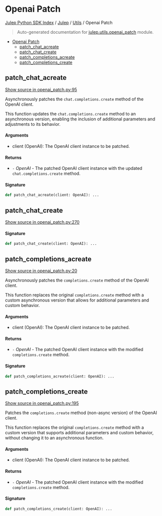 # Openai Patch

[Julep Python SDK Index](../../README.md#julep-python-sdk-index) / [Julep](../index.md#julep) / [Utils](./index.md#utils) / Openai Patch

> Auto-generated documentation for [julep.utils.openai_patch](../../../../../../julep/utils/openai_patch.py) module.

- [Openai Patch](#openai-patch)
  - [patch_chat_acreate](#patch_chat_acreate)
  - [patch_chat_create](#patch_chat_create)
  - [patch_completions_acreate](#patch_completions_acreate)
  - [patch_completions_create](#patch_completions_create)

## patch_chat_acreate

[Show source in openai_patch.py:95](../../../../../../julep/utils/openai_patch.py#L95)

Asynchronously patches the `chat.completions.create` method of the OpenAI client.

This function updates the `chat.completions.create` method to an asynchronous version, enabling the inclusion of additional parameters and adjustments to its behavior.

#### Arguments

- client (OpenAI): The OpenAI client instance to be patched.

#### Returns

- `-` *OpenAI* - The patched OpenAI client instance with the updated `chat.completions.create` method.

#### Signature

```python
def patch_chat_acreate(client: OpenAI): ...
```



## patch_chat_create

[Show source in openai_patch.py:270](../../../../../../julep/utils/openai_patch.py#L270)

#### Signature

```python
def patch_chat_create(client: OpenAI): ...
```



## patch_completions_acreate

[Show source in openai_patch.py:20](../../../../../../julep/utils/openai_patch.py#L20)

Asynchronously patches the `completions.create` method of the OpenAI client.

This function replaces the original `completions.create` method with a custom asynchronous version that allows for additional parameters and custom behavior.

#### Arguments

- client (OpenAI): The OpenAI client instance to be patched.

#### Returns

- `-` *OpenAI* - The patched OpenAI client instance with the modified `completions.create` method.

#### Signature

```python
def patch_completions_acreate(client: OpenAI): ...
```



## patch_completions_create

[Show source in openai_patch.py:195](../../../../../../julep/utils/openai_patch.py#L195)

Patches the `completions.create` method (non-async version) of the OpenAI client.

This function replaces the original `completions.create` method with a custom version that supports additional parameters and custom behavior, without changing it to an asynchronous function.

#### Arguments

- client (OpenAI): The OpenAI client instance to be patched.

#### Returns

- `-` *OpenAI* - The patched OpenAI client instance with the modified `completions.create` method.

#### Signature

```python
def patch_completions_create(client: OpenAI): ...
```